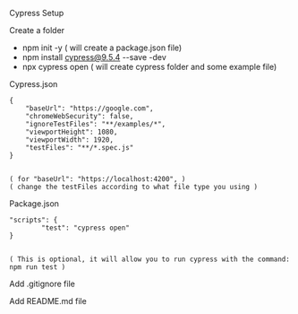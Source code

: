 Cypress Setup

Create a folder

- npm init -y ( will create a package.json file)
- npm install cypress@9.5.4 --save -dev
- npx cypress open ( will create cypress folder and some example file)

Cypress.json

    {
    	"baseUrl": "https://google.com",
    	"chromeWebSecurity": false,
    	"ignoreTestFiles": "**/examples/*",
    	"viewportHeight": 1080,
    	"viewportWidth": 1920,
    	"testFiles": "**/*.spec.js"
    }
    
    
    ( for "baseUrl": "https://localhost:4200", )
    ( change the testFiles according to what file type you using )

Package.json

    "scripts": {
    		"test": "cypress open"
    }
    
    
    ( This is optional, it will allow you to run cypress with the command:
    npm run test )

Add .gitignore file

Add README.md file
